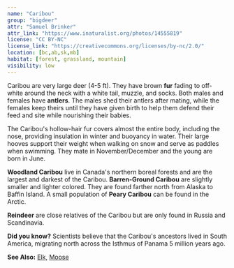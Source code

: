 ```yaml
---
name: "Caribou"
group: "bigdeer"
attr: "Samuel Brinker"
attr_link: "https://www.inaturalist.org/photos/14555819"
license: "CC BY-NC"
license_link: "https://creativecommons.org/licenses/by-nc/2.0/"
location: [bc,ab,sk,mb]
habitat: [forest, grassland, mountain]
visibility: low
---
```

Caribou are very large deer (4-5 ft). They have brown **fur** fading to off-white around the neck with a white tail, muzzle, and socks. Both males and females have **antlers**. The males shed their antlers after mating, while the females keep theirs until they have given birth to help them defend their feed and site while nourishing their babies.

The Caribou's hollow-hair fur covers almost the entire body, including the nose, providing insulation in winter and buoyancy in water. Their large hooves support their weight when walking on snow and serve as paddles when swimming. They mate in November/December and the young are born in June.

**Woodland Caribou** live in Canada's northern boreal forests and are the largest and darkest of the Caribou. **Barren-Ground Caribou** are slightly smaller and lighter colored. They are found farther north from Alaska to Baffin Island. A small population of **Peary Caribou** can be found in the Arctic.

**Reindeer** are close relatives of the Caribou but are only found in Russia and Scandinavia.

**Did you know?** Scientists believe that the Caribou's ancestors lived in South America, migrating north across the Isthmus of Panama 5 million years ago.

<!-- generated, do not edit -->
**See Also:**
[Elk](/animals/elk),
[Moose](/animals/moose)
